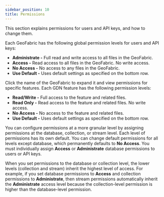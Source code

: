 ```yaml
---
sidebar_position: 10
title: Permissions
---
```


This section explains permissions for users and API keys, and how to change them.

Each GeoFabric has the following global permission levels for users and API keys:

- **Administrate -** Full read and write access to all files in the GeoFabric.
- **Access -** Read access to all files in the GeoFabric. No write access.
- **No Access -** No access to any files in the GeoFabric.
- **Use Default -** Uses default settings as specified on the bottom row.

Click the name of the GeoFabric to expand it and view permissions for specific features. Each GDN feature has the following permission levels:

- **Read/Write -** Full access to the feature and related files.
- **Read Only -** Read access to the feature and related files. No write access.
- **No Access -** No access to the feature and related files.
- **Use Default -** Uses default settings as specified on the bottom row.

You can configure permissions at a more granular level by assigning permissions at the database, collection, or stream level. Each level of permissions has its own default. You can change default permissions for all levels except database, which permanently defaults to **No Access**. You must individually assign **Access** or **Administrate** database permissions to users or API keys.

When you set permissions to the database or collection level, the lower levels (collection and stream) inherit the highest level of access. For example, if you set database permissions to **Access** and collection permissions to **Administrate**, then stream permissions automatically inherit the **Administrate** access level because the collection-level permission is higher than the database-level permission.
